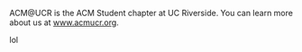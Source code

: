 ACM@UCR is the ACM Student chapter at UC Riverside. You can learn more about us at www.acmucr.org.

lol
